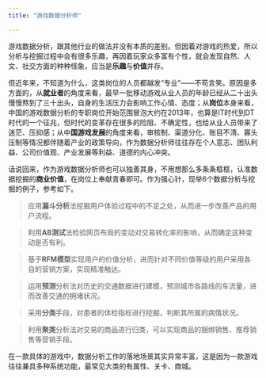 ```yaml
---
title: "游戏数据分析师"

---
```


游戏数据分析，跟其他行业的做法并没有本质的差别。但因着对游戏的热爱，所以分析与挖掘过程中会有很多乐趣，再因着玩家众多富有个性，就会发现自然、人文、社交方面的种种怪象，应当是**乐趣**与**价值**并存。

但近年来，不知道为什么，这类岗位的人员都越发“专业”——不苟言笑。原因是多方面的，从**就业者**的角度来看，最早一批移动游戏从业人员的年龄已经从二十出头慢慢熬到了三十出头，自身的生活压力会影响工作心情、态度；从**岗位**本身来看，中国的游戏数据分析的专职岗位开始范围冒泡大约在2013年，也算是IT时代到DT时代的一个征兆，但时代的变革存在很多的险阻、不确定性，也给从业人员带来了迷茫、压抑感；从中**国游戏发展**的角度来看，审核制、渠道分化、账目不清、寡头压制等情况都伴随着产业的政策导向，作为数据分析师往往存在个人意志、团队利益、公司价值观、产业发展等利益、道德的内心冲突。

话说回来，作为游戏数据分析师也可以独善其身，不用想那么多条条框框，认准数据挖掘的**商业价值**，在岗位上奉献青春即可。作为强心针，现举6个数据分析与挖掘的例子，参考如下。

>应用**漏斗分析**法挖掘用户体验过程中的不足之处，从而进一步改善产品的用户流程。

>利用**AB测试**法检验网页布局的变动对交易转化率的影响，从而确定这种变动是否有利。

>基于**RFM模型**实现用户的价值分析，进而针对不同价值等级的用户采用各自的营销方案，实现精准触达。

>运用**预测**分析法对历史的交通数据进行建模，预测城市各路线的车流量，进而改善交通的拥堵状况。

>采用**分类**手段，对患者的体检指标进行挖掘，判断其所属的病情状况。

>利用**聚类**分析法对交易的商品进行归类，可以实现商品的捆绑销售、推荐销售等营销手段。

在一款具体的游戏中，数据分析工作的落地场景其实异常丰富，这是因为一款游戏往往兼具多种系统功能，最常见大类的有属性、关卡、商城。

